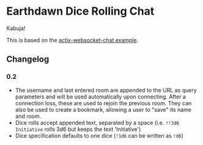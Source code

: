 # Earthdawn Dice Rolling Chat

Kabuja!

This is based on the [actix-websocket-chat example](https://github.com/actix/examples/tree/master/websocket-chat).

## Changelog

### 0.2

* The username and last entered room are appended to the URL as query parameters and will be used automatically upon connecting. After a connection loss, these are used to rejoin the previous room. They can also be used to create a bookmark, allowing a user to "save" its name and room.
* Dice rolls accept appended text, separated by a space (i.e. `!!3d6 Initiative` rolls 3d6 but keeps the text 'Initiative')
* Dice specification defaults to one dice (`!1d6` can be written as `!d6`)
